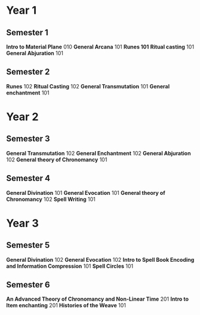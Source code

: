 # Year 1

## Semester 1

**Intro to Material Plane** 010
**General Arcana** 101
**Runes 101**
**Ritual casting** 101
**General Abjuration** 101

## Semester 2

**Runes** 102
**Ritual Casting** 102
**General Transmutation** 101
**General enchantment** 101

# Year 2

## Semester 3
**General Transmutation** 102
**General Enchantment** 102
**General Abjuration** 102
**General theory of Chronomancy** 101

## Semester 4
**General Divination** 101
**General Evocation** 101
**General theory of Chronomancy** 102
**Spell Writing** 101

# Year 3

## Semester 5
**General Divination** 102
**General Evocation** 102
**Intro to Spell Book Encoding and Information Compression** 101
**Spell Circles** 101 

## Semester 6

 **An Advanced Theory of Chronomancy and Non-Linear Time** 201 
 **Intro to Item enchanting** 201
 **Histories of the Weave** 101